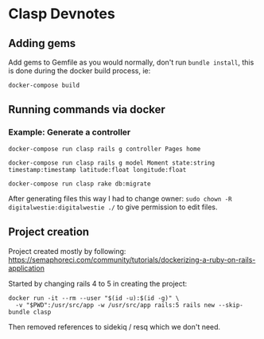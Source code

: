 # Clasp Devnotes

## Adding gems

Add gems to Gemfile as you would normally, don't run `bundle install`, this is done during the docker build process, ie: 

`docker-compose build` 

## Running commands via docker 

### Example: Generate a controller

`docker-compose run clasp rails g controller Pages home`

`docker-compose run clasp rails g model Moment state:string timestamp:timestamp latitude:float longitude:float`

`docker-compose run clasp rake db:migrate`

After generating files this way I had to change owner: `sudo chown -R digitalwestie:digitalwestie ./` to give permission to edit files.


## Project creation

Project created mostly by following: https://semaphoreci.com/community/tutorials/dockerizing-a-ruby-on-rails-application

Started by changing rails 4 to 5 in creating the project:

```
docker run -it --rm --user "$(id -u):$(id -g)" \
  -v "$PWD":/usr/src/app -w /usr/src/app rails:5 rails new --skip-bundle clasp
```

Then removed references to sidekiq / resq which we don't need.
